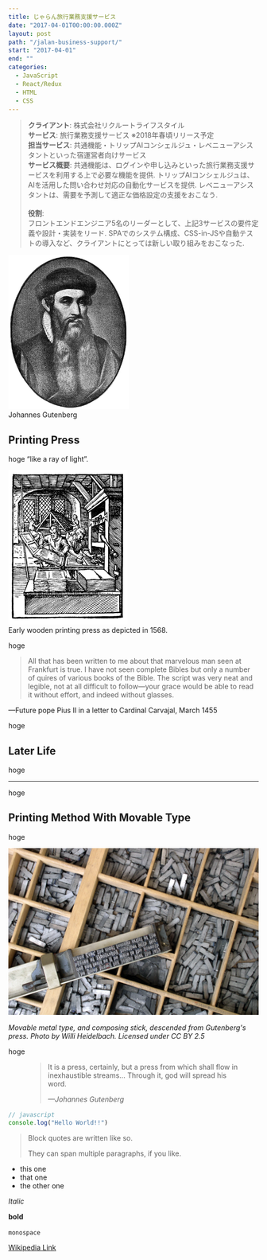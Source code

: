 ```yaml
---
title: じゃらん旅行業務支援サービス
date: "2017-04-01T00:00:00.000Z"
layout: post
path: "/jalan-business-support/"
start: "2017-04-01"
end: ""
categories:
  - JavaScript
  - React/Redux
  - HTML
  - CSS
---
```


> <b>クライアント</b>: 株式会社リクルートライフスタイル<br />
> <b>サービス</b>: 旅行業務支援サービス ※2018年春頃リリース予定<br />
> <b>担当サービス</b>: 共通機能・トリップAIコンシェルジュ・レベニューアシスタントといった宿運営者向けサービス<br />
> <b>サービス概要</b>:
> 共通機能は、ログインや申し込みといった旅行業務支援サービスを利用する上で必要な機能を提供.
> トリップAIコンシェルジュは、AIを活用した問い合わせ対応の自動化サービスを提供.
> レベニューアシスタントは、需要を予測して適正な価格設定の支援をおこなう.<br /><br />
> <b>役割</b>: <br />
> フロントエンドエンジニア5名のリーダーとして、上記3サービスの要件定義や設計・実装をリード.
> SPAでのシステム構成、CSS-in-JSや自動テストの導入など、クライアントにとっては新しい取り組みをおこなった.

<!--more-->

<img height="310" src="./Gutenberg.jpg" alt="Gutenberg" />

<figcaption>Johannes Gutenberg</figcaption>

## Printing Press

hoge “like a ray of light”.

<img style="height: 310px;" src="./Printing-press.png" alt="Early Printing Press">
<figcaption>Early wooden printing press as depicted in 1568.</figcaption>


hoge

>All that has been written to me about that marvelous man seen at Frankfurt is true. I have not seen complete Bibles but only a number of quires of various books of the Bible. The script was very neat and legible, not at all difficult to follow—your grace would be able to read it without effort, and indeed without glasses.

—Future pope Pius II in a letter to Cardinal Carvajal, March 1455

hoge

## Later Life

hoge

***

hoge

## Printing Method With Movable Type

hoge

![Movable metal type, and composing stick, descended from Gutenberg's press. Photo by Willi Heidelbach. Licensed under CC BY 2.5](./movable-type.jpg)

*Movable metal type, and composing stick, descended from Gutenberg's press. Photo by Willi Heidelbach. Licensed under CC BY 2.5*

hoge

<figure>
	<blockquote>
		<p>It is a press, certainly, but a press from which shall flow in inexhaustible streams… Through it, god will spread his word.</p>
		<footer>
			<cite>—Johannes Gutenberg</cite>
		</footer>
	</blockquote>
</figure>


```js
// javascript
console.log("Hello World!!")
```

> Block quotes are
> written like so.
>
> They can span multiple paragraphs,
> if you like.

* this one
* that one
* the other one

*Italic*

**bold**

`monospace`

[Wikipedia Link](http://en.wikipedia.org/wiki/Salted_duck_egg)
